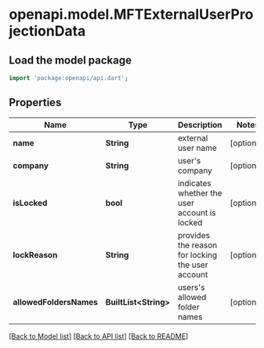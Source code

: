 # openapi.model.MFTExternalUserProjectionData

## Load the model package
```dart
import 'package:openapi/api.dart';
```

## Properties
Name | Type | Description | Notes
------------ | ------------- | ------------- | -------------
**name** | **String** | external user name | [optional] 
**company** | **String** | user's company | [optional] 
**isLocked** | **bool** | indicates whether the user account is locked | [optional] 
**lockReason** | **String** | provides the reason for locking the user account | [optional] 
**allowedFoldersNames** | **BuiltList&lt;String&gt;** | users's allowed folder names | [optional] 

[[Back to Model list]](../README.md#documentation-for-models) [[Back to API list]](../README.md#documentation-for-api-endpoints) [[Back to README]](../README.md)


